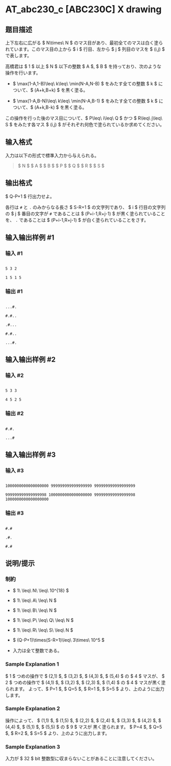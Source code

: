 # AT_abc230_c [ABC230C] X drawing

## 题目描述

[problemUrl]: https://atcoder.jp/contests/abc230/tasks/abc230_c

上下左右に広がる $ N\times\ N $ のマス目があり、最初全てのマスは白く塗られています。このマス目の上から $ i $ 行目、左から $ j $ 列目のマスを $ (i,j) $ で表します。

高橋君は $ 1 $ 以上 $ N $ 以下の整数 $ A $, $ B $ を持っており、次のような操作を行います。

- $ \max(1-A,1-B)\leq\ k\leq\ \min(N-A,N-B) $ をみたす全ての整数 $ k $ について、$ (A+k,B+k) $ を黒く塗る。
- $ \max(1-A,B-N)\leq\ k\leq\ \min(N-A,B-1) $ をみたす全ての整数 $ k $ について、$ (A+k,B-k) $ を黒く塗る。

この操作を行った後のマス目について、$ P\leq\ i\leq\ Q $ かつ $ R\leq\ j\leq\ S $ をみたす各マス $ (i,j) $ がそれぞれ何色で塗られているか求めてください。

## 输入格式

入力は以下の形式で標準入力から与えられる。

> $ N $ $ A $ $ B $ $ P $ $ Q $ $ R $ $ S $

## 输出格式

$ Q-P+1 $ 行出力せよ。  
 各行は `#` と `.` のみからなる長さ $ S-R+1 $ の文字列であり、 $ i $ 行目の文字列の $ j $ 番目の文字が `#` であることは $ (P+i-1,R+j-1) $ が黒く塗られていることを、 `.` であることは $ (P+i-1,R+j-1) $ が白く塗られていることをさす。

## 输入输出样例 #1

### 输入 #1

```
5 3 2
1 5 1 5
```

### 输出 #1

```
...#.
#.#..
.#...
#.#..
...#.
```

## 输入输出样例 #2

### 输入 #2

```
5 3 3
4 5 2 5
```

### 输出 #2

```
#.#.
...#
```

## 输入输出样例 #3

### 输入 #3

```
1000000000000000000 999999999999999999 999999999999999999
999999999999999998 1000000000000000000 999999999999999998 1000000000000000000
```

### 输出 #3

```
#.#
.#.
#.#
```

## 说明/提示

### 制約

- $ 1\ \leq\ N\ \leq\ 10^{18} $
- $ 1\ \leq\ A\ \leq\ N $
- $ 1\ \leq\ B\ \leq\ N $
- $ 1\ \leq\ P\ \leq\ Q\ \leq\ N $
- $ 1\ \leq\ R\ \leq\ S\ \leq\ N $
- $ (Q-P+1)\times(S-R+1)\leq\ 3\times\ 10^5 $
- 入力は全て整数である。

### Sample Explanation 1

$ 1 $ つめの操作で $ (2,1) $, $ (3,2) $, $ (4,3) $, $ (5,4) $ の $ 4 $ マスが、 $ 2 $ つめの操作で $ (4,1) $, $ (3,2) $, $ (2,3) $, $ (1,4) $ の $ 4 $ マスが黒く塗られます。 よって、$ P=1 $, $ Q=5 $, $ R=1 $, $ S=5 $ より、上のように出力します。

### Sample Explanation 2

操作によって、 $ (1,1) $, $ (1,5) $, $ (2,2) $, $ (2,4) $, $ (3,3) $, $ (4,2) $, $ (4,4) $, $ (5,1) $, $ (5,5) $ の $ 9 $ マスが 黒く塗られます。 $ P=4 $, $ Q=5 $, $ R=2 $, $ S=5 $ より、上のように出力します。

### Sample Explanation 3

入力が $ 32 $ bit 整数型に収まらないことがあることに注意してください。